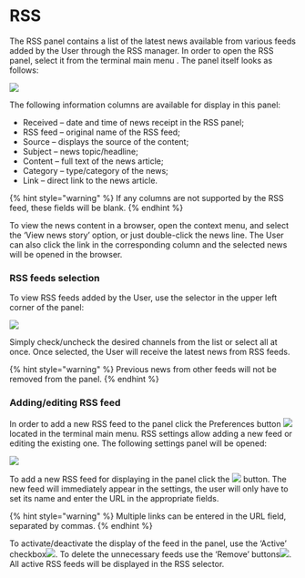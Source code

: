 # RSS

The RSS panel contains a list of the latest news available from various feeds added by the User through the RSS manager. In order to open the RSS panel, select it from the terminal main menu . The panel itself looks as follows:

![](../../../.gitbook/assets/1%20%2830%29.jpg)

The following information columns are available for display in this panel:

* Received – date and time of news receipt in the RSS panel;
* RSS feed – original name of the RSS feed;
* Source – displays the source of the content;
* Subject – news topic/headline;
* Content – full text of the news article;
* Category – type/category of the news;
* Link – direct link to the news article.

{% hint style="warning" %}
If any columns are not supported by the RSS feed, these fields will be blank.
{% endhint %}

To view the news content in a browser, open the context menu, and select the ‘View news story’ option, or just double-click the news line. The User can also click the link in the corresponding column and the selected news will be opened in the browser.

### RSS feeds selection

To view RSS feeds added by the User, use the selector in the upper left corner of the panel:

![](../../../.gitbook/assets/2%20%289%29.jpg)

Simply check/uncheck the desired channels from the list or select all at once. Once selected, the User will receive the latest news from RSS feeds.

{% hint style="warning" %}
Previous news from other feeds will not be removed from the panel.
{% endhint %}

### Adding/editing RSS feed

In order to add a new RSS feed to the panel click the Preferences button ![](https://lh4.googleusercontent.com/w-nysJwZEUHRaGngcjeIs8Tr8IeazYaoym_vG2cji-z0wTt10c7rzZdmS56I0IZw3yaYwyrruAJUeIe9qPkoy5sR3qQzPOLazeVhVVRX4MfJYemO31OMgh34BHhCf_ffFeoxaa_P) located in the terminal main menu. RSS settings allow adding a new feed or editing the existing one. The following settings panel will be opened:

![](../../../.gitbook/assets/3%20%2814%29.jpg)

To add a new RSS feed for displaying in the panel click the ![](https://lh3.googleusercontent.com/RuJdIx51CjYbvhz4n58gHvK8Cd1cqnphJm0nsB9HQsqHKrEPXvAh4v7WSLkeQbpagiYH4ouMSs-h4m-Bvh1FI1xyW4wyXs9Z7CQnos23X3f8mOPQNEL65y83HtEs3yXrMHhKiF7S) button. The new feed will immediately appear in the settings, the user will only have to set its name and enter the URL in the appropriate fields. 

{% hint style="warning" %}
Multiple links can be entered in the URL field, separated by commas.
{% endhint %}

To activate/deactivate the display of the feed in the panel, use the ‘Active’ checkbox![](https://lh5.googleusercontent.com/y5e0gu5exdAE6VXkeKfVB1Ok4jAod0OwgPVYlQPoUuiLxqoaVHvxXHenUocafrIsk9UWVT1T_FnOcwLufzuxQFkVXg8STy7Dw-y3AIwgVpTFFkm0Vb4IrB_I7ljlK_V519SUnRSV). To delete the unnecessary feeds use the ‘Remove’ buttons![](https://lh4.googleusercontent.com/VCGbW4yzzIFG6k0DmOhB00m7pHefuzWD1EKKhBWZX3hsjXTPqazeU5vzDzJ0z-eFW3lOjgLifg3Al9NpAT2M4uu4SyID5mWb-uPG52Up_BRjdylA0K9w2al8mdNa7eo0Aaf-nEJt). All active RSS feeds will be displayed in the RSS selector.

